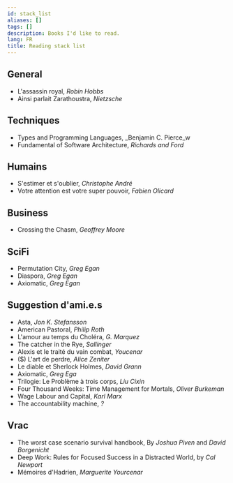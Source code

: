 ```yaml
---
id: stack_list
aliases: []
tags: []
description: Books I'd like to read.
lang: FR
title: Reading stack list
---
```

## General

- L'assassin royal, _Robin Hobbs_
- Ainsi parlait Zarathoustra, _Nietzsche_

## Techniques

- Types and Programming Languages, _Benjamin C. Pierce_w
- Fundamental of Software Architecture, _Richards and Ford_
## Humains

- S'estimer et s'oublier, _Christophe André_
- Votre attention est votre super pouvoir, _Fabien Olicard_

## Business

- Crossing the Chasm, _Geoffrey Moore_

## SciFi

- Permutation City, _Greg Egan_
- Diaspora, _Greg Egan_
- Axiomatic, _Greg Egan_

## Suggestion d'ami.e.s

- Asta, _Jon K. Stefansson_
- American Pastoral, _Philip Roth_
- L'amour au temps du Choléra, _G. Marquez_
- The catcher in the Rye, _Sallinger_
- Alexis et le traité du vain combat, _Youcenar_
- ($) L'art de perdre, _Alice Zeniter_
- Le diable et Sherlock Holmes, _David Grann_
- Axiomatic, _Greg Ega_
- Trilogie: Le Problème à trois corps, _Liu Cixin_
- Four Thousand Weeks: Time Management for Mortals, _Oliver Burkeman_
- Wage Labour and Capital, _Karl Marx_
- The accountability machine, _?_
## Vrac

- The worst case scenario survival handbook, By _Joshua Piven_ and _David Borgenicht_
- Deep Work: Rules for Focused Success in a Distracted World, by _Cal Newport_
- Mémoires d'Hadrien, _Marguerite Yourcenar_

